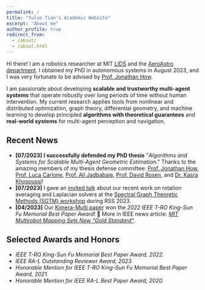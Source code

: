 ```yaml
---
permalink: /
title: "Yulun Tian's Academic Website"
excerpt: "About me"
author_profile: true
redirect_from: 
  - /about/
  - /about.html
---
```


Hi there! I am a robotics researcher at MIT [LIDS](https://lids.mit.edu/) and the [AeroAstro department](https://aeroastro.mit.edu/).
I obtained my PhD in autonomous systems in August 2023, and I was very fortunate to be advised by [Prof. Jonathan How](https://aeroastro.mit.edu/people/jonathan-p-how/). 


I am passionate about developing **scalable and trustworthy multi-agent systems** that operate robustly over long periods of time without human intervention.
My current research applies tools from nonlinear and distributed optimization, graph theory, differential geometry, and machine learning to develop principled **algorithms with theoretical guarantees** and **real-world systems** for multi-agent perception and navigation.


Recent News
------
* **[07/2023]** **I successfully defended my PhD thesis** "*Algorithms and Systems for Scalable Multi-Agent Geometric Estimation*." Thanks to the amazing members of my thesis defense committee: [Prof. Jonathan How](https://aeroastro.mit.edu/people/jonathan-p-how/), [Prof. Luca Carlone](https://lucacarlone.mit.edu/), [Prof. Ali Jadbabaie](https://jadbabaie.mit.edu/), [Prof. David Rosen](https://david-m-rosen.github.io/), and [Dr. Kasra Khosoussi](https://www.mit.edu/~mrrobot/)! 
* **[07/2023]** I gave an [invited talk](https://youtu.be/egebyKrft8g?si=2IzRTtvMPoKrLCF3) about our recent work on rotation averaging and Laplacian solvers at the [Spectral Graph Theoretic Methods (SGTM) workshop](https://sites.google.com/view/sgtm2023) during RSS 2023.
* **[04/2023]** Our [Kimera-Multi paper](https://web.mit.edu/sparklab/2023/08/25/Kimera-Multi__Robust_Distributed_Dense_Metric-Semantic_SLAM_for_Multi-Robot-Systems.html)  won the *2022 IEEE T-RO King-Sun Fu Memorial Best Paper Award*! 🎉 More in IEEE news article: [*MIT Multirobot Mapping Sets New "Gold Standard"*](https://spectrum.ieee.org/multi-robot-slam-icra2023).


Selected Awards and Honors
------
* *IEEE T-RO King-Sun Fu Memorial Best Paper Award, 2022.*
* *IEEE RA-L Outstanding Reviewer Award, 2023.*
* *Honorable Mention for IEEE T-RO King-Sun Fu Memorial Best Paper Award, 2021.*
* *Honorable Mention for IEEE RA-L Best Paper Award, 2020.*



